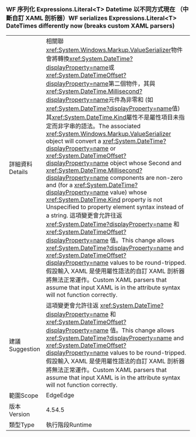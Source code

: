 ### <a name="wf-serializes-expressionsliterallttgt-datetimes-differently-now-breaks-custom-xaml-parsers"></a><span data-ttu-id="27e01-101">WF 序列化 Expressions.Literal&lt;T&gt; Datetime 以不同方式現在 （中斷自訂 XAML 剖析器）</span><span class="sxs-lookup"><span data-stu-id="27e01-101">WF serializes Expressions.Literal&lt;T&gt; DateTimes differently now (breaks custom XAML parsers)</span></span>

|   |   |
|---|---|
|<span data-ttu-id="27e01-102">詳細資料</span><span class="sxs-lookup"><span data-stu-id="27e01-102">Details</span></span>|<span data-ttu-id="27e01-103">相關聯<xref:System.Windows.Markup.ValueSerializer>物件會將轉換<xref:System.DateTime?displayProperty=name>或<xref:System.DateTimeOffset?displayProperty=name>第二個物件，其與<xref:System.DateTime.Millisecond?displayProperty=name>元件為非零和 (如<xref:System.DateTime?displayProperty=name>值) 其<xref:System.DateTime.Kind>屬性不是屬性項目未指定而非字串的語法。</span><span class="sxs-lookup"><span data-stu-id="27e01-103">The associated <xref:System.Windows.Markup.ValueSerializer> object will convert a <xref:System.DateTime?displayProperty=name> or <xref:System.DateTimeOffset?displayProperty=name> object whose Second and <xref:System.DateTime.Millisecond?displayProperty=name> components are non-zero and (for a <xref:System.DateTime?displayProperty=name> value) whose <xref:System.DateTime.Kind> property is not Unspecified to property element syntax instead of a string.</span></span> <span data-ttu-id="27e01-104">這項變更會允許往返 <xref:System.DateTime?displayProperty=name> 和 <xref:System.DateTimeOffset?displayProperty=name> 值。</span><span class="sxs-lookup"><span data-stu-id="27e01-104">This change allows <xref:System.DateTime?displayProperty=name> and <xref:System.DateTimeOffset?displayProperty=name> values to be round-tripped.</span></span> <span data-ttu-id="27e01-105">假設輸入 XAML 是使用屬性語法的自訂 XAML 剖析器將無法正常運作。</span><span class="sxs-lookup"><span data-stu-id="27e01-105">Custom XAML parsers that assume that input XAML is in the attribute syntax will not function correctly.</span></span>|
|<span data-ttu-id="27e01-106">建議</span><span class="sxs-lookup"><span data-stu-id="27e01-106">Suggestion</span></span>|<span data-ttu-id="27e01-107">這項變更會允許往返 <xref:System.DateTime?displayProperty=name> 和 <xref:System.DateTimeOffset?displayProperty=name> 值。</span><span class="sxs-lookup"><span data-stu-id="27e01-107">This change allows <xref:System.DateTime?displayProperty=name> and <xref:System.DateTimeOffset?displayProperty=name> values to be round-tripped.</span></span> <span data-ttu-id="27e01-108">假設輸入 XAML 是使用屬性語法的自訂 XAML 剖析器將無法正常運作。</span><span class="sxs-lookup"><span data-stu-id="27e01-108">Custom XAML parsers that assume that input XAML is in the attribute syntax will not function correctly.</span></span>|
|<span data-ttu-id="27e01-109">範圍</span><span class="sxs-lookup"><span data-stu-id="27e01-109">Scope</span></span>|<span data-ttu-id="27e01-110">Edge</span><span class="sxs-lookup"><span data-stu-id="27e01-110">Edge</span></span>|
|<span data-ttu-id="27e01-111">版本</span><span class="sxs-lookup"><span data-stu-id="27e01-111">Version</span></span>|<span data-ttu-id="27e01-112">4.5</span><span class="sxs-lookup"><span data-stu-id="27e01-112">4.5</span></span>|
|<span data-ttu-id="27e01-113">類型</span><span class="sxs-lookup"><span data-stu-id="27e01-113">Type</span></span>|<span data-ttu-id="27e01-114">執行階段</span><span class="sxs-lookup"><span data-stu-id="27e01-114">Runtime</span></span>|

